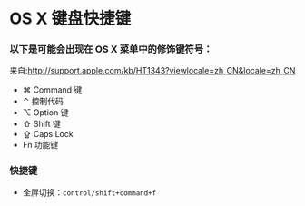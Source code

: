 OS X 键盘快捷键
=============

### 以下是可能会出现在 OS X 菜单中的修饰键符号：

来自:http://support.apple.com/kb/HT1343?viewlocale=zh_CN&locale=zh_CN

* ⌘	Command 键
* ⌃	控制代码
* ⌥	Option 键
* ⇧	Shift 键
* ⇪	Caps Lock
* Fn	功能键

### 快捷键

* 全屏切换：`control/shift+command+f`
